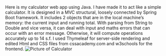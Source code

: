 Here is my calculator web app using Java. I have made it to act like a simple calculator. It is designed in a MVC structural, loosely connected by Spring Boot framework. It includes 2 objects that are in the local machine’s memory: the current input and running total. With parsing from String to Double and vice versa, it can deal with input and maths errors that can occur with an error message. Otherwise, it will compute operations accurately up to 14 s.f. I used Thymeleaf for server-side rendering and edited Html and CSS files from cssacademy.com and w3schools for the frontend.
![Picture of Calculator](relative%20path/to/CalPic.png?raw=true "“Picture of Calculator")